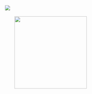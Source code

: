 <h1 align="center">
  <a href="https://git.io/typing-svg">
    <img src="https://readme-typing-svg.herokuapp.com/?lines=Merhabalar,;GitHub+profilime+hoşgeldin!&center=true&size=25">
  </a>
</h1>

<img align='right' src="https://cdn.berksmbl.com/file/berksmbl/daftpunktocat-guy.gif" width="230">


